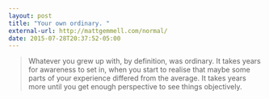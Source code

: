 ```yaml
---
layout: post
title: "Your own ordinary. "
external-url: http://mattgemmell.com/normal/
date: 2015-07-28T20:37:52-05:00
---
```


>  Whatever you grew up with, by definition, was ordinary. It takes years for awareness to set in, when you start to realise that maybe some parts of your experience differed from the average. It takes years more until you get enough perspective to see things objectively.